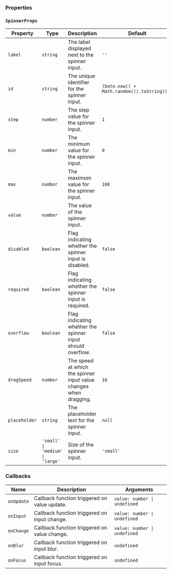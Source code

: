 ### Properties

### `SpinnerProps`

| Property      | Type                             | Description                                                       | Default                                     |
| ------------- | -------------------------------- | ----------------------------------------------------------------- | ------------------------------------------- |
| `label`       | `string`                         | The label displayed next to the spinner input.                    | `''`                                        |
| `id`          | `string`                         | The unique identifier for the spinner input.                      | `(Date.now() + Math.random()).toString(36)` |
| `step`        | `number`                         | The step value for the spinner input.                             | `1`                                         |
| `min`         | `number`                         | The minimum value for the spinner input.                          | `0`                                         |
| `max`         | `number`                         | The maximum value for the spinner input.                          | `100`                                       |
| `value`       | `number`                         | The value of the spinner input.                                   |                                             |
| `disabled`    | `boolean`                        | Flag indicating whether the spinner input is disabled.            | `false`                                     |
| `required`    | `boolean`                        | Flag indicating whether the spinner input is required.            | `false`                                     |
| `overflow`    | `boolean`                        | Flag indicating whether the spinner input should overflow.        | `false`                                     |
| `dragSpeed`   | `number`                         | The speed at which the spinner input value changes when dragging. | `10`                                        |
| `placeholder` | `string`                         | The placeholder text for the spinner input.                       | `null`                                      |
| `size`        | `'small' \| 'medium' \| 'large'` | Size of the spinner input.                                        | `'small'`                                   |

### Callbacks

| Name       | Description                                  | Arguments                    |
| ---------- | -------------------------------------------- | ---------------------------- |
| `onUpdate` | Callback function triggered on value update. | `value: number \| undefined` |
| `onInput`  | Callback function triggered on input change. | `value: number \| undefined` |
| `onChange` | Callback function triggered on value change. | `value: number \| undefined` |
| `onBlur`   | Callback function triggered on input blur.   | `undefined`                  |
| `onFocus`  | Callback function triggered on input focus.  | `undefined`                  |
